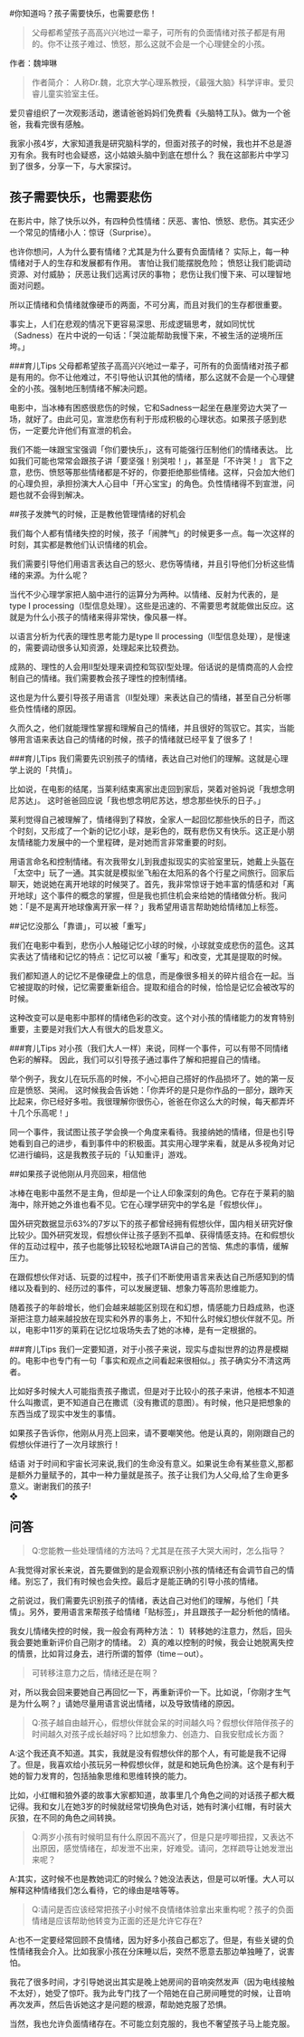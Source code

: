 #你知道吗？孩子需要快乐，也需要悲伤！ 

> 父母都希望孩子高高兴兴地过一辈子，可所有的负面情绪对孩子都是有用的。你不让孩子难过、愤怒，那么这就不会是一个心理健全的小孩。
 
作者：魏坤琳 

> 作者简介： 人称Dr.魏，北京大学心理系教授，《最强大脑》科学评审。爱贝睿儿童实验室主任。


爱贝睿组织了一次观影活动，邀请爸爸妈妈们免费看《头脑特工队》。做为一个爸爸，我看完很有感触。  

我家小孩4岁，大家知道我是研究脑科学的，但面对孩子的时候，我也并不总是游刃有余。我有时也会疑惑，这小姑娘头脑中到底在想什么？ 我在这部影片中学习到了很多，分享一下，与大家探讨。  

## 孩子需要快乐，也需要悲伤

在影片中，除了快乐以外，有四种负性情绪：厌恶、害怕、愤怒、悲伤。其实还少一个常见的情绪小人：惊讶（Surprise）。

也许你想问，人为什么要有情绪？尤其是为什么要有负面情绪？ 实际上，每一种情绪对于人的生存和发展都有作用。
害怕让我们能摆脱危险；
愤怒让我们能调动资源、对付威胁；
厌恶让我们远离讨厌的事物；
悲伤让我们慢下来、可以理智地面对问题。  

所以正情绪和负情绪就像硬币的两面，不可分离，而且对我们的生存都很重要。

事实上，人们在悲观的情况下更容易深思、形成逻辑思考，就如同忧忧（Sadness）在片中说的一句话：「哭泣能帮助我慢下来，不被生活的逆境所压垮。」

###育儿Tips
父母都希望孩子高高兴兴地过一辈子，可所有的负面情绪对孩子都是有用的。你不让他难过，不引导他认识其他的情绪，那么这就不会是一个心理健全的小孩。强制地压制情绪不解决问题。

电影中，当冰棒有困惑很悲伤的时候，它和Sadness一起坐在悬崖旁边大哭了一场，就好了。由此可见，宣泄悲伤有利于形成积极的心理状态。如果孩子感到悲伤，一定要允许他们有宣泄的机会。

我们不能一味跟宝宝强调「你们要快乐」，这有可能强行压制他们的情绪表达。 比如我们可能也常常会跟孩子讲「要坚强！别哭啦！」，甚至是「不许哭！」 言下之意，悲伤、愤怒等那些情绪都是不好的，你要拒绝那些情绪。这样，只会加大他们的心理负担，承担扮演大人心目中「开心宝宝」的角色。负性情绪得不到宣泄，问题也就不会得到解决。


##孩子发脾气的时候，正是教他管理情绪的好机会

我们每个人都有情绪失控的时候，孩子「闹脾气」的时候更多一点。每一次这样的时刻，其实都是教他们认识情绪的机会。

我们需要引导他们用语言表达自己的怒火、悲伤等情绪，并且引导他们分析这些情绪的来源。为什么呢？

当代不少心理学家把人脑中进行的运算分为两种。以情绪、反射为代表的，是type I processing（I型信息处理）。这些是迅速的、不需要思考就能做出反应。这就是为什么小孩子的情绪来得非常快，像风暴一样。

以语言分析为代表的理性思考能力是type II processing（II型信息处理），是慢速的，需要调动很多认知资源，处理起来比较费劲。

成熟的、理性的人会用II型处理来调控和驾驭I型处理。俗话说的是情商高的人会控制自己的情绪。我们需要教会孩子理性的控制情绪。

这也是为什么要引导孩子用语言（II型处理）来表达自己的情绪，甚至自己分析哪些负性情绪的原因。

久而久之，他们就能理性掌握和理解自己的情绪，并且很好的驾驭它。其实，当能够用言语来表达自己的情绪的时候，孩子的情绪就已经平复了很多了！

###育儿Tips
我们需要先识别孩子的情绪，表达自己对他们的理解。这就是心理学上说的「共情」。

比如说，在电影的结尾，当莱利结束离家出走回到家后，哭着对爸妈说「我想念明尼苏达」。 这时爸爸回应说「我也想念明尼苏达，想念那些快乐的日子。」

莱利觉得自己被理解了，情绪得到了释放，全家人一起回忆那些快乐的日子，而这个时刻，又形成了一个新的记忆小球，是彩色的，既有悲伤又有快乐。这正是小朋友情绪能力发展中的一个里程碑，是对她而言非常重要的时刻。

用语言命名和控制情绪。有次我带女儿到我虚拟现实的实验室里玩，她戴上头盔在「太空中」玩了一通。其实就是模拟坐飞船在太阳系的各个行星之间旅行。回家后聊天，她说她在离开地球的时候哭了。首先，我非常惊讶于她丰富的情感和对「离开地球」这个事件的概念的掌握，但是我也抓住机会来给她的情绪做分析。我问她：「是不是离开地球像离开家一样？」我希望用语言帮助她给情绪加上标签。


##记忆没那么「靠谱」，可以被「重写」  

我们在电影中看到，悲伤小人触碰记忆小球的时候，小球就变成悲伤的蓝色。这其实表达了情绪和记忆的特点：记忆可以被「重写」和改变，尤其是提取的时候。

我们都知道人的记忆不是像硬盘上的信息，而是像很多相关的碎片组合在一起。当它被提取的时候，记忆需要重新组合。提取和组合的时候，恰恰是记忆会被改写的时候。

这种改变可以是电影中那样的情绪色彩的改变。这个对小孩的情绪能力的发育特别重要，主要是对我们大人有很大的启发意义。

###育儿Tips
对小孩（我们大人一样）来说，同样一个事件，可以有带不同情绪色彩的解释。 因此，我们可以引导孩子通过事件了解和把握自己的情绪。

举个例子，我女儿在玩乐高的时候，不小心把自己搭好的作品损坏了。她的第一反应是愤怒、哭闹。 这时候我会告诉她：「你弄坏的是只是你作品的一部分，跟昨天比起来，你已经好多啦。我很理解你很伤心，爸爸在你这么大的时候，每天都弄坏十几个乐高呢！」

同一个事件，我试图让孩子学会换一个角度来看待。我接纳她的情绪，但是也引导她看到自己的进步，看到事件中的积极面。其实用心理学来看，就是从多视角对记忆进行编码，这是我教孩子玩的「认知重评」游戏。


##如果孩子说他刚从月亮回来，相信他

冰棒在电影中虽然不是主角，但却是一个让人印象深刻的角色。它存在于莱莉的脑海中，除开她之外谁也看不见。它在心理学研究中的学名是「假想伙伴」。

国外研究数据显示63%的7岁以下的孩子都曾经拥有假想伙伴，国内相关研究好像比较少。国外研究发现，假想伙伴让孩子感到不孤单、获得情感支持。在和假想伙伴的互动过程中，孩子也能够比较轻松地跟TA讲自己的苦恼、焦虑的事情，缓解压力。

在跟假想伙伴对话、玩耍的过程中，孩子们不断使用语言来表达自己所感知到的情绪以及看到的、经历过的事件，可以发展逻辑、想象力等高阶思维能力。

随着孩子的年龄增长，他们会越来越能区别现在和幻想，情感能力日趋成熟，也逐渐把注意力越来越投放在现实和外界的事务上，不知什么时候幻想伙伴就不见。所以，电影中11岁的莱莉在记忆垃圾场失去了她的冰棒，是有一定根据的。

###育儿Tips
我们一定要知道，对于小孩子来说，现实与虚拟世界的边界是模糊的。电影中也专门有一句「事实和观点之间看起来很相似。」孩子确实分不清这两者。

比如好多时候大人可能指责孩子撒谎，但是对于比较小的孩子来讲，他根本不知道什么叫撒谎，更不知道自己在撒谎（没有撒谎的意图）。有时候，他只是把想象的东西当成了现实中发生的事情。

如果孩子告诉你，他刚从月亮上回来，请不要嘲笑他。他是认真的，刚刚跟自己的假想伙伴进行了一次月球旅行！

结语
对于时间和宇宙长河来说,我们的生命没有意义。如果说生命有某些意义,那都是额外力量赋予的，其中一种力量就是孩子。孩子让我们为人父母,给了生命更多意义。谢谢我们的孩子!  
❖

## 问答


> Q:您能教一些处理情绪的方法吗？尤其是在孩子大哭大闹时，怎么指导？

A:我觉得对家长来说，首先要做到的是会观察识别小孩的情绪还有会调节自己的情绪。别忘了，我们有时候也会失控。最后才是能正确的引导小孩的情绪。

之前说过，我们需要先识别孩子的情绪，表达自己对他们的理解，与他们「共情」。另外，要用语言来帮孩子给情绪「贴标签」，并且跟孩子一起分析他的情绪。


我女儿情绪失控的时候，我一般会有两种方法：
1）转移她的注意力，然后，回头我会要她重新评价自己刚才的情绪。
2）真的难以控制的时候，我会让她脱离失控的情景，比如背过身去，进行所谓的暂停（time－out）。

> 可转移注意力之后，情绪还是在啊？

对，所以我会回来要她自己再回忆一下，再重新评价一下。比如说，「你刚才生气是为什么啊？」请她尽量用语言说出情绪，以及导致情绪的原因。


> Q:孩子越自由越开心，假想伙伴就会呆的时间越久吗？假想伙伴陪伴孩子的时间越久对孩子成长越好吗？比如想象力、创造力、自我安慰成长方面？

A:这个我还真不知道。其实，我就是没有假想伙伴的那个人，有可能是我不记得了。但是，我喜欢给小孩玩另一种假想伙伴，就是和她玩角色扮演。这个是有利于她的智力发育的，包括抽象思维和思维转换的能力。

比如，小红帽和狼外婆的故事大家都知道，故事里几个角色之间的对话孩子都大概记得。我和女儿在她3岁的时候就经常切换角色对话，她有时演小红帽，有时装大灰狼，在不同的角色之间转换。


> Q:两岁小孩有时候明显有什么原因不高兴了，但是只是哼唧扭捏，又表达不出原因，感觉情绪在，却发泄不出来，好难受。请问，怎样疏导让她发泄出来呢？

A:其实，这时候不也是教她词汇的时候么？她没法表达，但是可以听懂。大人可以解释这种情绪我们怎么看待，它的缘由是啥等等。


> Q:请问是否应该经常把孩子小时候不良情绪体验拿出来重构呢？孩子的负面情绪是应该帮助他转变为正面的还是允许它存在?

A:也不一定要经常回顾不良情绪，因为好多小孩自己都忘了。但是，有些关键的负性情绪我会介入。比如我家小孩在分床睡以后，突然不愿意去那边单独睡了，说害怕。

我花了很多时间，才引导她说出其实是晚上她房间的音响突然发声（因为电线接触不太好），她受了惊吓。我为此专门找了一个陪她在自己房间睡觉的时候，让音响再次发声，然后告诉她这才是问题的根源，帮助她克服了恐惧。

当然，我也允许负面情绪存在。不可能立刻克服的，我也不奢望孩子马上能克服。

